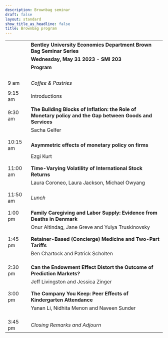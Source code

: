 ```yaml
---
description: Brownbag seminar 
draft: false
layout: standard
show_title_as_headline: false
title: Brownbag program
---
```


<style>
td, th {
   border: none!important;
}
</style>
    

|  	|   	|
|---	|---	|
|  	|   **Bentley University Economics Department Brown Bag Seminar Series**	|
|  	|   **Wednesday, May 31 2023** - **SMI 203**	|
|  	|   **Program**	|
|  	|   	|
|  	|   	|
|  	|   	|
|  	|   	|
| 9 am 	| *Coffee & Pastries*  	|
|  	|   	|
|     9:15 am 	|  Introductions 	|
|  	|   	|
|   9:30 am   	|  **The Building Blocks of Inflation: the Role of Monetary policy and the Gap between Goods and Services**  	|
|  	|   Sacha Gelfer 	|
|  	|   	|
|  	|   	|
| 10:15 am  	|    **Asymmetric effects of monetary policy on firms**   	|
|  	|   Ezgi Kurt	|
|  	|   	|
|  	|   	|
| 11:00 am  	|    **Time-Varying Volatility of International Stock Returns**   	|
|  	|   Laura Coroneo, Laura Jackson, Michael Owyang 	|
|  	|   	|
|  	|   	|
|  11:50 am	|    *Lunch*  	|
|  	|   	|
|  	|   	|
|  1:00 pm	|    **Family Caregiving and Labor Supply: Evidence from Deaths in Denmark**    	|
|  	|   Onur Altindag, Jane Greve and Yulya Truskinovsky 	|
|  	|   	|
|  	|   	|
|  1:45 pm	|    **Retainer-Based (Concierge) Medicine and Two-Part Tariffs**  	|
|  	|  Ben Chartock and Patrick Scholten 	|
|  	|   	|
|  	|   	|
|  	|   	|
|  2:30 pm	|    **Can the Endowment Effect Distort the Outcome of Prediction Markets?**    	|
|  	|   Jeff Livingston and Jessica Zinger	|
|  	|   	|
|  	|   	|
|  3:00 pm	|    **The Company You Keep: Peer Effects of Kindergarten Attendance**    	|
|  	|   Yanan Li, Nidhita Menon and Naveen Sunder 	|
|  	|   	|
|  	|   	|
|  	|   	|
|  3:45 pm	|    *Closing Remarks and Adjourn*    	|





